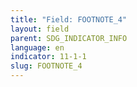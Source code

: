 ```yaml
---
title: "Field: FOOTNOTE_4"
layout: field
parent: SDG_INDICATOR_INFO
language: en
indicator: 11-1-1
slug: FOOTNOTE_4
---
```

[^4]: UN-Habitat (2016). World Cities Report. UN-Habitat (2005). Financing Shelter.